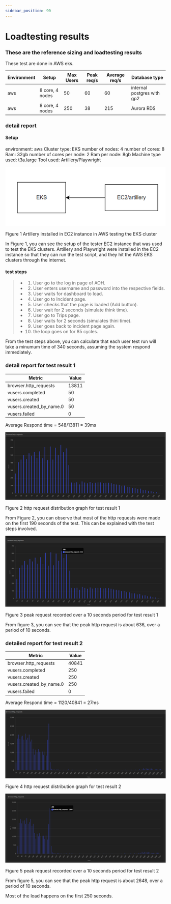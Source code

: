 ```yaml
---
sidebar_position: 90
---
```


# Loadtesting results

### These are the reference sizing and loadtesting results 
These test are done in AWS eks.



<table>
  <thead>
    <tr>
      <th>Environment </th>
      <th>Setup </th>
      <th>Max Users</th>
      <th>Peak req/s</th>
      <th>Average req/s</th>
      <th>Database type</th>
    </tr>
  </thead>
  <tbody>
    <tr>
      <td >aws</td>
      <td>  8 core, 4 nodes</td>
      <td>50</td>
      <td> 60</td>
      <td> 60</td>
      <td>internal postgres with gp2</td>
    </tr>
    <tr>
      <td >aws</td>
      <td>  8 core, 4 nodes</td>
      <td>250</td>
      <td>38</td>
      <td>215</td>
      <td>Aurora RDS </td>
    </tr>

  </tbody>
</table>

### detail report

#### Setup
environment: aws
Cluster type: EKS
number of nodes: 4
number of cores: 8
Ram: 32gb
number of cores per node: 2
Ram per node: 8gb
Machine type used: t3a.large
Tool used: Artillery/Playwright

![Message Bus](./images/loadtestsetup.png)

Figure 1 Artillery installed in EC2 instance in AWS testing the EKS cluster

In Figure 1, you can see the setup of the tester EC2 instance that was used to test the EKS clusters. Artillery and Playwright were installed in the EC2 instance so that they can run the test script, and they hit the AWS EKS clusters through the internet.

#### test steps

> - 1) User go to the log in page of AOH. 
> - 2) User enters username and password into the respective fields. 
> - 3) User waits for dashboard to load. 
> - 4) User go to Incident page. 
> - 5) User checks that the page is loaded (Add button). 
> - 6) User wait for 2 seconds (simulate think time).
> - 7) User go to Trips page.
> - 8) User waits for 2 seconds (simulates thini time).
> - 9) User goes back to incident page again.
> - 10) the loop goes on for 85 cycles.

From the test steps above, you can calculate that each user test run will take a minumum time of 340 seconds, assuming the system respond immediately.



### detail report for test result 1

<table>
  <thead>
    <tr>
      <th>Metric </th>
      <th>Value </th>
    </tr>
  </thead>
  <tbody>
    <tr>
      <td >browser.http_requests</td>
      <td>  13811 </td>
    </tr>
    <tr>
      <td >vusers.completed</td>
      <td> 50 </td>
    </tr>
    <tr>
      <td >vusers.created</td>
      <td> 50 </td>
    </tr>
    <tr>
      <td >vusers.created_by_name.0</td>
      <td> 50 </td>
    </tr>
    <tr>
      <td >vusers.failed</td>
      <td> 0 </td>
    </tr>


  </tbody>
</table>

Average Respond time = 548/13811 = 39ms

![Message Bus](./images/loadtest_http_request_distribution.png)

Figure 2 http request distribution graph for test result 1

From Figure 2, you can observe that most of the http requests were made on the first 190 seconds of the test. This can be explained with the test steps involved.





![Message Bus](./images/loadtest_peak_request.png)

Figure 3 peak request recorded over a 10 seconds period for test result 1

From figure 3, you can see that the peak http request is about 636, over a period of 10 seconds. 

### detailed report for test result 2


<table>
  <thead>
    <tr>
      <th>Metric </th>
      <th>Value </th>
    </tr>
  </thead>
  <tbody>
    <tr>
      <td >browser.http_requests</td>
      <td>  40841 </td>
    </tr>
    <tr>
      <td >vusers.completed</td>
      <td> 250 </td>
    </tr>
    <tr>
      <td >vusers.created</td>
      <td> 250 </td>
    </tr>
    <tr>
      <td >vusers.created_by_name.0</td>
      <td> 250 </td>
    </tr>
    <tr>
      <td >vusers.failed</td>
      <td> 0 </td>
    </tr>


  </tbody>
</table>

Average Respond time = 1120/40841 = 27ms

![Message Bus](./images/loadtest_http_request_distribution_2.png)

Figure 4 http request distribution graph for test result 2





![Message Bus](./images/loadtest_peak_request_2.png)

Figure 5 peak request recorded over a 10 seconds period for test result 2

From figure 5, you can see that the peak http request is about 2648, over a period of 10 seconds. 

Most of the load happens on the first 250 seconds.


